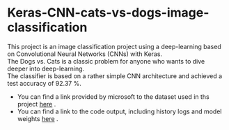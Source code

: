 # Keras-CNN-cats-vs-dogs-image-classification
This project is an image classification project using a deep-learning based on Convolutional Neural Networks (CNNs) with Keras.  
The Dogs vs. Cats is a classic problem for anyone who wants to dive deeper into deep-learning.  
The classifier is based on a rather simple CNN architecture and achieved a test accuracy of 92.37 %.
* You can find a link provided by microsoft to the dataset used in ths project [here](https://www.microsoft.com/en-us/download/details.aspx?id=54765) .  
* You can find a link to the code output, including history logs and model weights [here](https://drive.google.com/drive/folders/1b2OE2FhPvmCwJOBWXGumKKF8jOYWiuK9?usp=share_link) .
